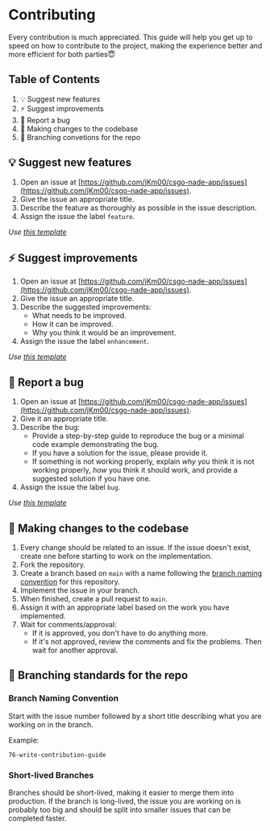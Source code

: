 # Contributing

Every contribution is much appreciated. This guide will help you get up to speed on how to contribute to the project, making the experience better and more efficient for both parties😇

## Table of Contents

1. 💡 Suggest new features
2. ⚡ Suggest improvements
3. 🐛 Report a bug
4. 📝 Making changes to the codebase
5. 🌿 Branching convetions for the repo

## 💡 Suggest new features

1. Open an issue at [https://github.com/jKm00/csgo-nade-app/issues](https://github.com/jKm00/csgo-nade-app/issues).
2. Give the issue an appropriate title.
3. Describe the feature as thoroughly as possible in the issue description.
4. Assign the issue the label `feature`.

_Use [this template](https://github.com/jKm00/csgo-nade-app/issues/new?assignees=&labels=feature&projects=&template=feature_request.md&title=)_

## ⚡ Suggest improvements

1. Open an issue at [https://github.com/jKm00/csgo-nade-app/issues](https://github.com/jKm00/csgo-nade-app/issues).
2. Give the issue an appropriate title.
3. Describe the suggested improvements:
   - What needs to be improved.
   - How it can be improved.
   - Why you think it would be an improvement.
4. Assign the issue the label `enhancement`.

_Use [this template](https://github.com/jKm00/csgo-nade-app/issues/new?assignees=&labels=enhancement&projects=&template=improvements-request.md&title=)_

## 🐛 Report a bug

1. Open an issue at [https://github.com/jKm00/csgo-nade-app/issues](https://github.com/jKm00/csgo-nade-app/issues).
2. Give it an appropriate title.
3. Describe the bug:
   - Provide a step-by-step guide to reproduce the bug or a minimal code example demonstrating the bug.
   - If you have a solution for the issue, please provide it.
   - If something is not working properly, explain <em>why</em> you think it is not working properly, <em>how</em> you think it should work, and provide a suggested solution if you have one.
4. Assign the issue the label `bug`.

_Use [this template](https://github.com/jKm00/csgo-nade-app/issues/new?assignees=&labels=bug&projects=&template=bug_report.md&title=)_

## 📝 Making changes to the codebase

1. Every change should be related to an issue. If the issue doesn't exist, create one before starting to work on the implementation.
2. Fork the repository.
3. Create a branch based on `main` with a name following the [branch naming convention](#branch-naming) for this repository.
4. Implement the issue in your branch.
5. When finished, create a pull request to `main`.
6. Assign it with an appropriate label based on the work you have implemented.
7. Wait for comments/approval:
   - If it is approved, you don't have to do anything more.
   - If it's not approved, review the comments and fix the problems. Then wait for another approval.

## 🌿 Branching standards for the repo

<h3 id="branch-naming">Branch Naming Convention</h3>

Start with the issue number followed by a short title describing what you are working on in the branch.

Example:

```
76-write-contribution-guide
```

### Short-lived Branches

Branches should be short-lived, making it easier to merge them into production. If the branch is long-lived, the issue you are working on is probably too big and should be split into smaller issues that can be completed faster.
